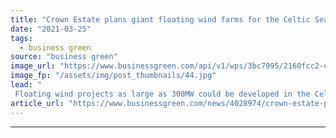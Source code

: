 ```yaml
---
title: "Crown Estate plans giant floating wind farms for the Celtic Sea"
date: "2021-03-25"
tags: 
  - business green
source: "business green"
image_url: "https://www.businessgreen.com/api/v1/wps/3bc7995/2160fcc2-c582-4276-aec8-07efdc754575/6/29051187744-1196fd0974-o-185x114.jpg"
image_fp: "/assets/img/post_thumbnails/44.jpg"
lead: "
 Floating wind projects as large as 300MW could be developed in the Celtic Seas the Crown Estate outlines plans to design leasing contracts for early commercial-scale projects ..."
article_url: "https://www.businessgreen.com/news/4028974/crown-estate-plans-giant-floating-wind-farms-celtic-sea"
---
```


---
